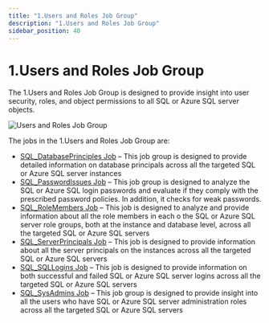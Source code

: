 ```yaml
---
title: "1.Users and Roles Job Group"
description: "1.Users and Roles Job Group"
sidebar_position: 40
---
```


# 1.Users and Roles Job Group

The 1.Users and Roles Job Group is designed to provide insight into user security, roles, and object
permissions to all SQL or Azure SQL server objects.

![Users and Roles Job Group](/img/product_docs/accessanalyzer/11.6/solutions/databases/sql/usersroles/sqljobgroup22.webp)

The jobs in the 1.Users and Roles Job Group are:

- [SQL_DatabasePrinciples Job](/docs/accessanalyzer/11.6/solutions/databases/sql/usersroles/sql_databaseprinciples.md)
  – This job group is designed to provide detailed information on database principals across all the
  targeted SQL or Azure SQL server instances
- [SQL_PasswordIssues Job](/docs/accessanalyzer/11.6/solutions/databases/sql/usersroles/sql_passwordissues.md)
  – This job group is designed to analyze the SQL or Azure SQL login passwords and evaluate if they
  comply with the prescribed password policies. In addition, it checks for weak passwords.
- [SQL_RoleMembers Job](/docs/accessanalyzer/11.6/solutions/databases/sql/usersroles/sql_rolemembers.md)
  – This job is designed to analyze and provide information about all the role members in each o the
  SQL or Azure SQL server role groups, both at the instance and database level, across all the
  targeted SQL or Azure SQL servers
- [SQL_ServerPrincipals Job](/docs/accessanalyzer/11.6/solutions/databases/sql/usersroles/sql_serverprincipals.md)
  – This job is designed to provide information about all the server principals on the instances
  across all the targeted SQL or Azure SQL servers
- [SQL_SQLLogins Job](/docs/accessanalyzer/11.6/solutions/databases/sql/usersroles/sql_sqllogins.md)
  – This job is designed to provide information on both successful and failed SQL or Azure SQL
  server logins across all the targeted SQL or Azure SQL servers
- [SQL_SysAdmins Job](/docs/accessanalyzer/11.6/solutions/databases/sql/usersroles/sql_sysadmins.md)
  – This job group is designed to provide insight into all the users who have SQL or Azure SQL
  server administration roles across all the targeted SQL or Azure SQL servers
